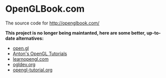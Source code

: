 # OpenGLBook.com

The source code for http://openglbook.com/

**This project is no longer being maintanted, here are some better, up-to-date alternatives:**

* [open.gl](https://open.gl/)
* [Anton's OpenGL Tutorials](http://antongerdelan.net/opengl/)
* [learnopengl.com](https://learnopengl.com/)
* [ogldev.org](http://ogldev.org/)
* [opengl-tutorial.org](http://www.opengl-tutorial.org)
